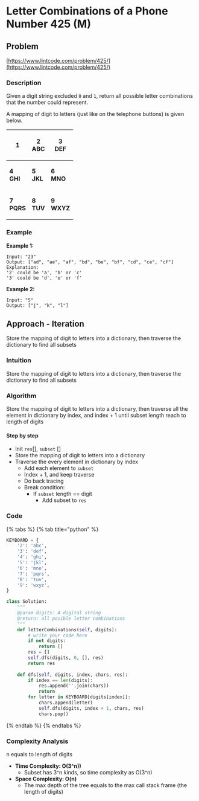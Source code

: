 # Letter Combinations of a Phone Number 425 (M)

## Problem

[https://www.lintcode.com/problem/425/](https://www.lintcode.com/problem/425/)

### Description

Given a digit string excluded `0` and `1`, return all possible letter combinations that the number could represent.

A mapping of digit to letters (just like on the telephone buttons) is given below.

| 1                                                  | <p>2<br>ABC</p>                                   | <p>3<br>DEF</p>                                    |
| -------------------------------------------------- | ------------------------------------------------- | -------------------------------------------------- |
| <p><strong>4</strong><br><strong>GHI</strong></p>  | <p><strong>5</strong><br><strong>JKL</strong></p> | <p><strong>6</strong><br><strong>MNO</strong></p>  |
| <p><strong>7</strong><br><strong>PQRS</strong></p> | <p><strong>8</strong><br><strong>TUV</strong></p> | <p><strong>9</strong><br><strong>WXYZ</strong></p> |

### Example

**Example 1:**

```
Input: "23"
Output: ["ad", "ae", "af", "bd", "be", "bf", "cd", "ce", "cf"]
Explanation: 
'2' could be 'a', 'b' or 'c'
'3' could be 'd', 'e' or 'f'
```

**Example 2:**

```
Input: "5"
Output: ["j", "k", "l"]
```

## Approach - Iteration

Store the mapping of digit to letters into a dictionary, then traverse the dictionary to find all subsets

### Intuition

Store the mapping of digit to letters into a dictionary, then traverse the dictionary to find all subsets

### Algorithm&#x20;

Store the mapping of digit to letters into a dictionary, then traverse all the element in dictionary by index, and index + 1 until subset length reach to length of digits

#### Step by step

* Init `res`\[], `subset` \[]
* Store the mapping of digit to letters into a dictionary
* Traverse the every element in dictionary by index
  * Add each element to `subset`
  * Index + 1, and keep traverse
  * Do back tracing&#x20;
  * Break condition:
    * If `subset` length == digit
      * Add subset to `res`

### Code

{% tabs %}
{% tab title="python" %}
```python
KEYBOARD = {
    '2': 'abc',
    '3': 'def',
    '4': 'ghi',
    '5': 'jkl',
    '6': 'mno',
    '7': 'pqrs',
    '8': 'tuv',
    '9': 'wxyz',
}

class Solution:
    """
    @param digits: A digital string
    @return: all posible letter combinations
    """
    def letterCombinations(self, digits):
        # write your code here
        if not digits:
            return []
        res = []
        self.dfs(digits, 0, [], res)
        return res
    
    def dfs(self, digits, index, chars, res):
        if index == len(digits):
            res.append(''.join(chars))
            return 
        for letter in KEYBOARD[digits[index]]:
            chars.append(letter)
            self.dfs(digits, index + 1, chars, res)
            chars.pop()
```
{% endtab %}
{% endtabs %}

### Complexity Analysis

n equals to length of digits

* **Time Complexity: O(3^n))**
  * Subset has 3^n kinds, so time complexity as O(3^n)
* **Space Complexity: O(n)**
  * The max depth of the tree equals to the max call stack frame (the length of digits)
